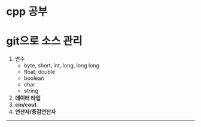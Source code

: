 <h1>cpp 공부<h1>

# git으로 소스 관리

1. 변수
    - byte, short, int, long, long long
    - float, double
    - boolean
    - char
    - string
1. __데이터 타입__
2. __cin/cout__
3. __연산자/증감연산자__
_ _ _



   